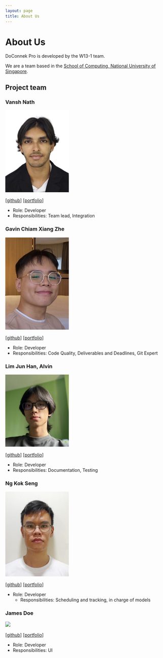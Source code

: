 ```yaml
---
layout: page
title: About Us
---
```

# About Us

DoConnek Pro is developed by the W13-1 team.

We are a team based in the [School of Computing, National University of Singapore](http://www.comp.nus.edu.sg).

## Project team

### Vansh Nath

<img src="images/vansh284.png" width="200px">

[[github](https://github.com/vansh284)]
[[portfolio](team/vansh284.md)]

* Role: Developer
* Responsibilities: Team lead, Integration

### Gavin Chiam Xiang Zhe

<img src="images/gavino3o.png" width="200px">

[[github](http://github.com/gavino3o)]
[[portfolio](team/gavino3o.md)]

* Role: Developer
* Responsibilities: Code Quality, Deliverables and Deadlines, Git Expert

### Lim Jun Han, Alvin

<img src="images/alvinlim277.png" width="200px">

[[github](http://github.com/alvinlim277)] 
[[portfolio](team/alvinlim277.md)]

* Role: Developer
* Responsibilities: Documentation, Testing 

### Ng Kok Seng

<img src="images/kokseng1.png" width="200px">

[[github](http://github.com/kokseng1)]
[[portfolio](team/kokseng1.md)]

* Role: Developer
  * Responsibilities: Scheduling and tracking, in charge of models

### James Doe

<img src="images/johndoe.png" width="200px">

[[github](http://github.com/johndoe)]
[[portfolio](team/johndoe.md)]

* Role: Developer
* Responsibilities: UI
